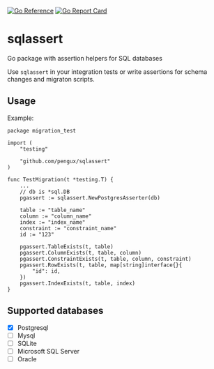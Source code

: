 [![Go Reference](https://pkg.go.dev/badge/github.com/pengux/sqlassert.svg)](https://pkg.go.dev/github.com/pengux/sqlassert)
[![Go Report Card](https://goreportcard.com/badge/github.com/pengux/sqlassert)](https://goreportcard.com/report/github.com/pengux/sqlassert)

# sqlassert
Go package with assertion helpers for SQL databases

Use `sqlassert` in your integration tests or write assertions for schema changes and migraton scripts.

## Usage

Example:

```
package migration_test

import (
	"testing"

	"github.com/pengux/sqlassert"
)

func TestMigration(t *testing.T) {
	...
	// db is *sql.DB
	pgassert := sqlassert.NewPostgresAsserter(db)

	table := "table_name"
	column := "column_name"
	index := "index_name"
	constraint := "constraint_name"
	id := "123"

	pgassert.TableExists(t, table)
	pgassert.ColumnExists(t, table, column)
	pgassert.ConstraintExists(t, table, column, constraint)
	pgassert.RowExists(t, table, map[string]interface{}{
		"id": id,
	})
	pgassert.IndexExists(t, table, index)
}
```

## Supported databases

- [x] Postgresql
- [ ] Mysql
- [ ] SQLite
- [ ] Microsoft SQL Server
- [ ] Oracle
